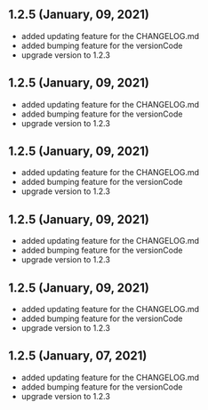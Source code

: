## 1.2.5 (January, 09, 2021) 
* added updating feature for the CHANGELOG.md
* added bumping feature for the versionCode
* upgrade version to 1.2.3 

## 1.2.5 (January, 09, 2021) 
* added updating feature for the CHANGELOG.md
* added bumping feature for the versionCode
* upgrade version to 1.2.3 

## 1.2.5 (January, 09, 2021) 
* added updating feature for the CHANGELOG.md
* added bumping feature for the versionCode
* upgrade version to 1.2.3 

## 1.2.5 (January, 09, 2021) 
* added updating feature for the CHANGELOG.md
* added bumping feature for the versionCode
* upgrade version to 1.2.3 

## 1.2.5 (January, 09, 2021) 
* added updating feature for the CHANGELOG.md
* added bumping feature for the versionCode
* upgrade version to 1.2.3 

## 1.2.5 (January, 07, 2021)
* added updating feature for the CHANGELOG.md
* added bumping feature for the versionCode
* upgrade version to 1.2.3